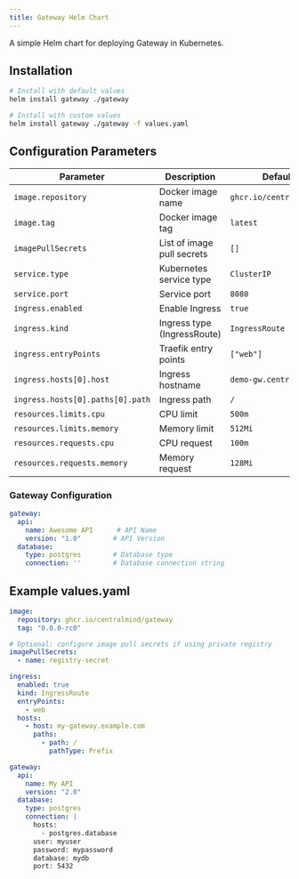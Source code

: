 ```yaml
---
title: Gateway Helm Chart
---
```


A simple Helm chart for deploying Gateway in Kubernetes.

## Installation

```bash
# Install with default values
helm install gateway ./gateway

# Install with custom values
helm install gateway ./gateway -f values.yaml
```

## Configuration Parameters

| Parameter | Description             | Default Value |
|-----------|-------------------------|---------------|
| `image.repository` | Docker image name       | `ghcr.io/centralmind/gateway` |
| `image.tag` | Docker image tag        | `latest` |
| `imagePullSecrets` | List of image pull secrets | `[]` |
| `service.type` | Kubernetes service type | `ClusterIP` |
| `service.port` | Service port            | `8080` |
| `ingress.enabled` | Enable Ingress          | `true` |
| `ingress.kind` | Ingress type (IngressRoute) | `IngressRoute` |
| `ingress.entryPoints` | Traefik entry points | `["web"]` |
| `ingress.hosts[0].host` | Ingress hostname        | `demo-gw.centralmind.io` |
| `ingress.hosts[0].paths[0].path` | Ingress path            | `/` |
| `resources.limits.cpu` | CPU limit               | `500m` |
| `resources.limits.memory` | Memory limit            | `512Mi` |
| `resources.requests.cpu` | CPU request             | `100m` |
| `resources.requests.memory` | Memory request          | `128Mi` |

### Gateway Configuration

```yaml
gateway:
  api:
    name: Awesome API      # API Name
    version: "1.0"        # API Version
  database:
    type: postgres        # Database type
    connection: ''        # Database connection string
```

## Example values.yaml

```yaml
image:
  repository: ghcr.io/centralmind/gateway
  tag: "0.0.0-rc0"

# Optional: configure image pull secrets if using private registry
imagePullSecrets:
  - name: registry-secret

ingress:
  enabled: true
  kind: IngressRoute
  entryPoints:
    - web
  hosts:
    - host: my-gateway.example.com
      paths:
        - path: /
          pathType: Prefix

gateway:
  api:
    name: My API
    version: "2.0"
  database:
    type: postgres
    connection: |
      hosts:
        - postgres.database
      user: myuser
      password: mypassword
      database: mydb
      port: 5432
``` 
